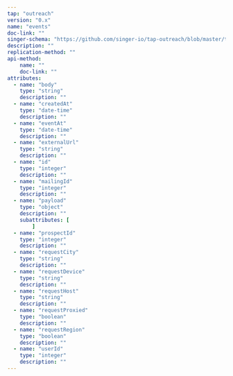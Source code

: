 ```yaml
---
tap: "outreach"
version: "0.x"
name: "events"
doc-link: ""
singer-schema: "https://github.com/singer-io/tap-outreach/blob/master/tap_outreach/schemas/events.json"
description: ""
replication-method: ""
api-method:
    name: ""
    doc-link: ""
attributes:
  - name: "body"
    type: "string"
    description: ""
  - name: "createdAt"
    type: "date-time"
    description: ""
  - name: "eventAt"
    type: "date-time"
    description: ""
  - name: "externalUrl"
    type: "string"
    description: ""
  - name: "id"
    type: "integer"
    description: ""
  - name: "mailingId"
    type: "integer"
    description: ""
  - name: "payload"
    type: "object"
    description: ""
    subattributes: [
        ]
  - name: "prospectId"
    type: "integer"
    description: ""
  - name: "requestCity"
    type: "string"
    description: ""
  - name: "requestDevice"
    type: "string"
    description: ""
  - name: "requestHost"
    type: "string"
    description: ""
  - name: "requestProxied"
    type: "boolean"
    description: ""
  - name: "requestRegion"
    type: "boolean"
    description: ""
  - name: "userId"
    type: "integer"
    description: ""
---
```

